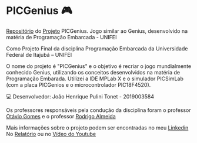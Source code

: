 # PICGenius 🎮

[Repositório](https://github.com/JoaoTonet/PICGenius) do [Projeto](https://github.com/JoaoTonet/PICGenius/tree/main/Projeto) PICGenius. Jogo similar ao Genius, desenvolvido na matéria de Programação Embarcada - UNIFEI

Como Projeto Final da disciplina Programação Embarcada da Universidade Federal de Itajubá – UNIFEI

O nome do projeto é "PICGenius" e o objetivo é recriar o jogo mundialmente conhecido Genius, utilizando os conceitos desenvolvidos na matéria de Programação Embarada. Utilizei a IDE MPLab X e o simulador PICSimLab (com a placa PICGenios e o microcontrolador PIC18F4520).

💻 Desenvolvedor: João Henrique Pulini Tonet - 2019003584

Os professores responsáveis pela condução da disciplina foram o professor [Otávio Gomes](https://www.linkedin.com/in/otaviogomes/) e o professor [Rodrigo Almeida](https://www.linkedin.com/in/rmaalmeida/)

Mais informações sobre o projeto podem ser encontradas no meu [Linkedin](https://www.linkedin.com/in/joaotonet/)
No [Relatório](https://github.com/JoaoTonet/PICGenius/blob/main/RelatorioPICGenius.pdf) ou no [Vídeo do Youtube](https://youtu.be/6FSo921Fs60)
